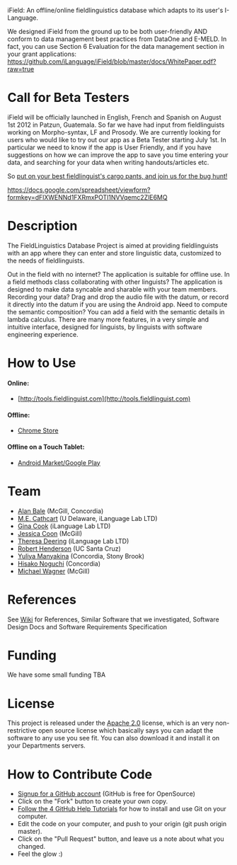 iField: An offline/online fieldlinguistics database which adapts to its user's I-Language.

We designed iField from the ground up to be both user-friendly AND conform to data management best practices from DataOne and E-MELD. In fact, you can use Section 6 Evaluation for the data management section in your grant applications:
https://github.com/iLanguage/iField/blob/master/docs/WhitePaper.pdf?raw=true


# Call for Beta Testers

iField will be officially launched in English, French and Spanish on August 1st 2012 in Patzun, Guatemala. So far we have had input from fieldlinguists working on Morpho-syntax, LF and Prosody. We are currently looking for users who would like to try out our app as a Beta Tester starting July 1st. In particular we need to know if the app is User Friendly, and if you have suggestions on how we can improve the app to save you time entering your data, and searching for your data when writing handouts/articles etc. 

So [put on your best fieldlinguist's cargo pants, and join us for the bug hunt!](https://docs.google.com/spreadsheet/viewform?formkey=dFlXWENNd1FXRmxPOTl1NVVqemc2ZlE6MQ)

https://docs.google.com/spreadsheet/viewform?formkey=dFlXWENNd1FXRmxPOTl1NVVqemc2ZlE6MQ


# Description

The FieldLinguistics Database Project is aimed at providing fieldlinguists with an app where they can enter and store linguistic data, customized to the needs of fieldlinguists. 

Out in the field with no internet? The application is suitable for offline use. In a field methods class collaborating with other linguists? The application is designed to make data syncable and sharable with your team members. Recording your data? Drag and drop the audio file with the datum, or record it directly into the datum if you are using the Android app. Need to compute the semantic composition? You can add a field with the semantic details in lambda calculus. There are many more features, in a very simple and intuitive interface, designed for linguists, by linguists with software engineering experience.

# How to Use

#### Online:
* [http://tools.fieldlinguist.com](http://tools.fieldlinguist.com)

#### Offline:
* [Chrome Store](https://chrome.google.com/webstore/detail/niphooaoogiloklolkphlnhbbkdlfdlm?utm_source=chrome-ntp-icon)

#### Offline on a Touch Tablet:
* [Android Market/Google Play](https://play.google.com/store/search?q=fieldlinguistics&c=apps)



# Team
* [Alan Bale](http://linguistics.concordia.ca/bale/) (McGill, Concordia)
* [M.E. Cathcart](http://udel.edu/~mdotedot/) (U Delaware, iLanguage Lab LTD)
* [Gina Cook](http://gina.ilanguage.ca/) (iLanguage Lab LTD)
* [Jessica Coon](http://people.linguistics.mcgill.ca/~jessica/Welcome.html) (McGill)
* [Theresa Deering](http://trisapeace.angelfire.com/) (iLanguage Lab LTD)
* [Robert Henderson](http://rhenderson.org/) (UC Santa Cruz)
* [Yuliya Manyakina](http://egg.auf.net/people/manyakinayuliya/) (Concordia, Stony Brook)
* [Hisako Noguchi](http://linguistics.concordia.ca/gazette.html) (Concordia)
* [Michael Wagner](http://prosodylab.org/) (McGill)


# References 
See [Wiki](https://github.com/iLanguage/iField/wiki) for References, Similar Software that we investigated, Software Design Docs and Software Requirements Specification 

# Funding
We have some small funding TBA

# License 

This project is released under the [Apache 2.0](http://www.apache.org/licenses/LICENSE-2.0.html) license, which is an very non-restrictive open source license which basically says you can adapt the software to any use you see fit. You can also download it and install it on your Departments servers.

# How to Contribute Code

* [Signup for a GitHub account](https://github.com/signup/free) (GitHub is free for OpenSource)
* Click on the "Fork" button to create your own copy.
* [Follow the 4 GitHub Help Tutorials](http://help.github.com/) for how to install and use Git on your computer.
* Edit the code on your computer, and push to your origin (git push origin master).
* Click on the "Pull Request" button, and leave us a note about what you changed. 
* Feel the glow :)
 
